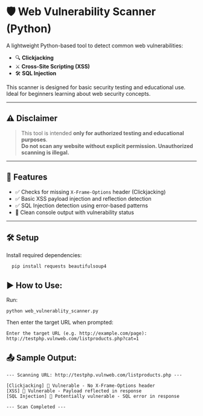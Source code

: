 # 🛡️ Web Vulnerability Scanner (Python)

A lightweight Python-based tool to detect common web vulnerabilities:

- 🔍 **Clickjacking**
- ⚔️ **Cross-Site Scripting (XSS)**
- 🛠️ **SQL Injection**

This scanner is designed for basic security testing and educational use. Ideal for beginners learning about web security concepts.

---

## ⚠️ Disclaimer

> This tool is intended **only for authorized testing and educational purposes**.  
> **Do not scan any website without explicit permission. Unauthorized scanning is illegal.**

---

## 🚀 Features

- ✅ Checks for missing `X-Frame-Options` header (Clickjacking)
- ✅ Basic XSS payload injection and reflection detection
- ✅ SQL Injection detection using error-based patterns
- 🧾 Clean console output with vulnerability status

---

## 🛠️ Setup

Install required dependencies:

```bash
  pip install requests beautifulsoup4
```
## ▶️ How to Use:
Run:
    
    python web_vulnerablity_scanner.py
  
  Then enter the target URL when prompted:
    
    Enter the target URL (e.g. http://example.com/page): http://testphp.vulnweb.com/listproducts.php?cat=1
## 📤 Sample Output:

    --- Scanning URL: http://testphp.vulnweb.com/listproducts.php ---
    
    [Clickjacking] 🔴 Vulnerable - No X-Frame-Options header
    [XSS] 🔴 Vulnerable - Payload reflected in response
    [SQL Injection] 🔴 Potentially vulnerable - SQL error in response
    
    --- Scan Completed ---
